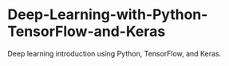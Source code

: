 # Deep-Learning-with-Python-TensorFlow-and-Keras
Deep learning introduction using Python, TensorFlow, and Keras.
